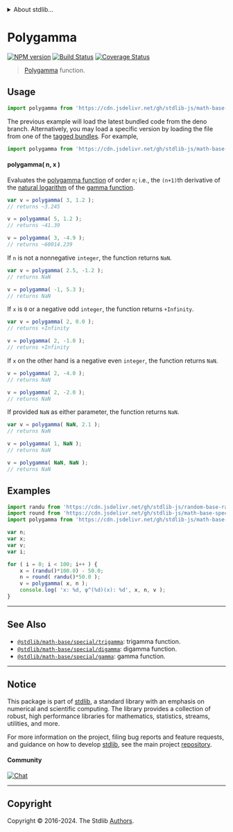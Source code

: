<!--

@license Apache-2.0

Copyright (c) 2018 The Stdlib Authors.

Licensed under the Apache License, Version 2.0 (the "License");
you may not use this file except in compliance with the License.
You may obtain a copy of the License at

   http://www.apache.org/licenses/LICENSE-2.0

Unless required by applicable law or agreed to in writing, software
distributed under the License is distributed on an "AS IS" BASIS,
WITHOUT WARRANTIES OR CONDITIONS OF ANY KIND, either express or implied.
See the License for the specific language governing permissions and
limitations under the License.

-->


<details>
  <summary>
    About stdlib...
  </summary>
  <p>We believe in a future in which the web is a preferred environment for numerical computation. To help realize this future, we've built stdlib. stdlib is a standard library, with an emphasis on numerical and scientific computation, written in JavaScript (and C) for execution in browsers and in Node.js.</p>
  <p>The library is fully decomposable, being architected in such a way that you can swap out and mix and match APIs and functionality to cater to your exact preferences and use cases.</p>
  <p>When you use stdlib, you can be absolutely certain that you are using the most thorough, rigorous, well-written, studied, documented, tested, measured, and high-quality code out there.</p>
  <p>To join us in bringing numerical computing to the web, get started by checking us out on <a href="https://github.com/stdlib-js/stdlib">GitHub</a>, and please consider <a href="https://opencollective.com/stdlib">financially supporting stdlib</a>. We greatly appreciate your continued support!</p>
</details>

# Polygamma

[![NPM version][npm-image]][npm-url] [![Build Status][test-image]][test-url] [![Coverage Status][coverage-image]][coverage-url] <!-- [![dependencies][dependencies-image]][dependencies-url] -->

> [Polygamma][polygamma-function] function.

<section class="intro">

</section>

<!-- /.intro -->



<section class="usage">

## Usage

```javascript
import polygamma from 'https://cdn.jsdelivr.net/gh/stdlib-js/math-base-special-polygamma@deno/mod.js';
```
The previous example will load the latest bundled code from the deno branch. Alternatively, you may load a specific version by loading the file from one of the [tagged bundles](https://github.com/stdlib-js/math-base-special-polygamma/tags). For example,

```javascript
import polygamma from 'https://cdn.jsdelivr.net/gh/stdlib-js/math-base-special-polygamma@v0.2.0-deno/mod.js';
```

#### polygamma( n, x )

Evaluates the [polygamma function][polygamma-function] of order `n`; i.e., the `(n+1)`th derivative of the [natural logarithm][@stdlib/math/base/special/ln] of the [gamma function][@stdlib/math/base/special/gamma].

```javascript
var v = polygamma( 3, 1.2 );
// returns ~3.245

v = polygamma( 5, 1.2 );
// returns ~41.39

v = polygamma( 3, -4.9 );
// returns ~60014.239
```

If `n` is not a nonnegative `integer`, the function returns `NaN`.

```javascript
var v = polygamma( 2.5, -1.2 );
// returns NaN

v = polygamma( -1, 5.3 );
// returns NaN
```

If `x` is `0` or a negative odd `integer`, the function returns `+Infinity`.

```javascript
var v = polygamma( 2, 0.0 );
// returns +Infinity

v = polygamma( 2, -1.0 );
// returns +Infinity
```

If `x` on the other hand is a negative even `integer`, the function returns `NaN`.

```javascript
v = polygamma( 2, -4.0 );
// returns NaN

v = polygamma( 2, -2.0 );
// returns NaN
```

If provided `NaN` as either parameter, the function returns `NaN`.

```javascript
var v = polygamma( NaN, 2.1 );
// returns NaN

v = polygamma( 1, NaN );
// returns NaN

v = polygamma( NaN, NaN );
// returns NaN
```

</section>

<!-- /.usage -->

<section class="examples">

## Examples

<!-- eslint no-undef: "error" -->

```javascript
import randu from 'https://cdn.jsdelivr.net/gh/stdlib-js/random-base-randu@deno/mod.js';
import round from 'https://cdn.jsdelivr.net/gh/stdlib-js/math-base-special-round@deno/mod.js';
import polygamma from 'https://cdn.jsdelivr.net/gh/stdlib-js/math-base-special-polygamma@deno/mod.js';

var n;
var x;
var v;
var i;

for ( i = 0; i < 100; i++ ) {
    x = (randu()*100.0) - 50.0;
    n = round( randu()*50.0 );
    v = polygamma( x, n );
    console.log( 'x: %d, ψ^(%d)(x): %d', x, n, v );
}
```

</section>

<!-- /.examples -->

<!-- Section for related `stdlib` packages. Do not manually edit this section, as it is automatically populated. -->

<section class="related">

* * *

## See Also

-   <span class="package-name">[`@stdlib/math-base/special/trigamma`][@stdlib/math/base/special/trigamma]</span><span class="delimiter">: </span><span class="description">trigamma function.</span>
-   <span class="package-name">[`@stdlib/math-base/special/digamma`][@stdlib/math/base/special/digamma]</span><span class="delimiter">: </span><span class="description">digamma function.</span>
-   <span class="package-name">[`@stdlib/math-base/special/gamma`][@stdlib/math/base/special/gamma]</span><span class="delimiter">: </span><span class="description">gamma function.</span>

</section>

<!-- /.related -->

<!-- Section for all links. Make sure to keep an empty line after the `section` element and another before the `/section` close. -->


<section class="main-repo" >

* * *

## Notice

This package is part of [stdlib][stdlib], a standard library with an emphasis on numerical and scientific computing. The library provides a collection of robust, high performance libraries for mathematics, statistics, streams, utilities, and more.

For more information on the project, filing bug reports and feature requests, and guidance on how to develop [stdlib][stdlib], see the main project [repository][stdlib].

#### Community

[![Chat][chat-image]][chat-url]

---

## Copyright

Copyright &copy; 2016-2024. The Stdlib [Authors][stdlib-authors].

</section>

<!-- /.stdlib -->

<!-- Section for all links. Make sure to keep an empty line after the `section` element and another before the `/section` close. -->

<section class="links">

[npm-image]: http://img.shields.io/npm/v/@stdlib/math-base-special-polygamma.svg
[npm-url]: https://npmjs.org/package/@stdlib/math-base-special-polygamma

[test-image]: https://github.com/stdlib-js/math-base-special-polygamma/actions/workflows/test.yml/badge.svg?branch=v0.2.0
[test-url]: https://github.com/stdlib-js/math-base-special-polygamma/actions/workflows/test.yml?query=branch:v0.2.0

[coverage-image]: https://img.shields.io/codecov/c/github/stdlib-js/math-base-special-polygamma/main.svg
[coverage-url]: https://codecov.io/github/stdlib-js/math-base-special-polygamma?branch=main

<!--

[dependencies-image]: https://img.shields.io/david/stdlib-js/math-base-special-polygamma.svg
[dependencies-url]: https://david-dm.org/stdlib-js/math-base-special-polygamma/main

-->

[chat-image]: https://img.shields.io/gitter/room/stdlib-js/stdlib.svg
[chat-url]: https://app.gitter.im/#/room/#stdlib-js_stdlib:gitter.im

[stdlib]: https://github.com/stdlib-js/stdlib

[stdlib-authors]: https://github.com/stdlib-js/stdlib/graphs/contributors

[umd]: https://github.com/umdjs/umd
[es-module]: https://developer.mozilla.org/en-US/docs/Web/JavaScript/Guide/Modules

[deno-url]: https://github.com/stdlib-js/math-base-special-polygamma/tree/deno
[deno-readme]: https://github.com/stdlib-js/math-base-special-polygamma/blob/deno/README.md
[umd-url]: https://github.com/stdlib-js/math-base-special-polygamma/tree/umd
[umd-readme]: https://github.com/stdlib-js/math-base-special-polygamma/blob/umd/README.md
[esm-url]: https://github.com/stdlib-js/math-base-special-polygamma/tree/esm
[esm-readme]: https://github.com/stdlib-js/math-base-special-polygamma/blob/esm/README.md
[branches-url]: https://github.com/stdlib-js/math-base-special-polygamma/blob/main/branches.md

[polygamma-function]: https://en.wikipedia.org/wiki/Polygamma_function

[@stdlib/math/base/special/ln]: https://github.com/stdlib-js/math-base-special-ln/tree/deno

<!-- <related-links> -->

[@stdlib/math/base/special/trigamma]: https://github.com/stdlib-js/math-base-special-trigamma/tree/deno

[@stdlib/math/base/special/digamma]: https://github.com/stdlib-js/math-base-special-digamma/tree/deno

[@stdlib/math/base/special/gamma]: https://github.com/stdlib-js/math-base-special-gamma/tree/deno

<!-- </related-links> -->

</section>

<!-- /.links -->
